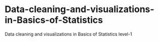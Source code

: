 # Data-cleaning-and-visualizations-in-Basics-of-Statistics
Data cleaning and visualizations in Basics of Statistics level-1
